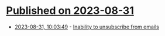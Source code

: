# [Published on 2023-08-31](index.md)

* [2023-08-31, 10:03:49](https://lobste.rs/s/anbj87/inability_unsubscribe_from_emails) - [Inability to unsubscribe from emails](https://lobste.rs/s/anbj87/inability_unsubscribe_from_emails)
